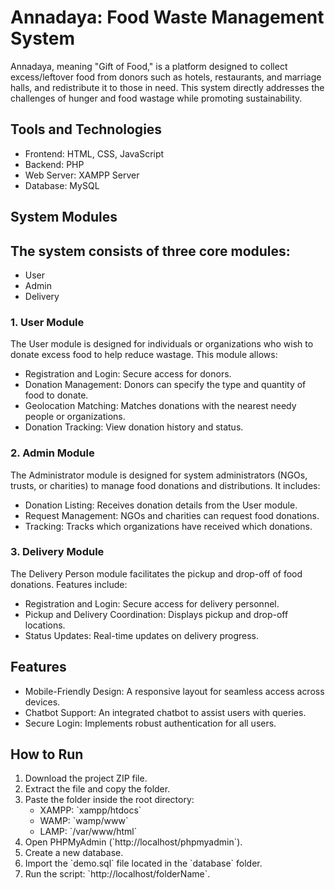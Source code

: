 # Annadaya: Food Waste Management System


<p>Annadaya, meaning "Gift of Food," is a platform designed to collect excess/leftover food from donors such as hotels, restaurants, and marriage halls, and redistribute it to those in need. This system directly addresses the challenges of hunger and food wastage while promoting sustainability.</p>

## Tools and Technologies
<ul>
  <li>Frontend: HTML, CSS, JavaScript</li>
  <li>Backend: PHP</li>
  <li>Web Server: XAMPP Server</li>
  <li>Database: MySQL</li>
</ul>

## System Modules
<h2>The system consists of three core modules:</h2>
<ul>
  <li>User</li>
  <li>Admin</li>
  <li>Delivery</li>
</ul>

### 1. User Module
<p>
The User module is designed for individuals or organizations who wish to donate excess food to help reduce wastage. This module allows:
</p>
<ul>
  <li>Registration and Login: Secure access for donors.</li>
  <li>Donation Management: Donors can specify the type and quantity of food to donate.</li>
  <li>Geolocation Matching: Matches donations with the nearest needy people or organizations.</li>
  <li>Donation Tracking: View donation history and status.</li>
</ul>

### 2. Admin Module
<p>
The Administrator module is designed for system administrators (NGOs, trusts, or charities) to manage food donations and distributions. It includes:
</p>
<ul>
  <li>Donation Listing: Receives donation details from the User module.</li>
  <li>Request Management: NGOs and charities can request food donations.</li>
  <li>Tracking: Tracks which organizations have received which donations.</li>
</ul>

### 3. Delivery Module
<p>
The Delivery Person module facilitates the pickup and drop-off of food donations. Features include:
</p>
<ul>
  <li>Registration and Login: Secure access for delivery personnel.</li>
  <li>Pickup and Delivery Coordination: Displays pickup and drop-off locations.</li>
  <li>Status Updates: Real-time updates on delivery progress.</li>
</ul>

## Features
<ul>
  <li>Mobile-Friendly Design: A responsive layout for seamless access across devices.</li>
  <li>Chatbot Support: An integrated chatbot to assist users with queries.</li>
  <li>Secure Login: Implements robust authentication for all users.</li>
</ul>



## How to Run
<ol>
  <li>Download the project ZIP file.</li>
  <li>Extract the file and copy the folder.</li>
  <li>Paste the folder inside the root directory:
    <ul>
      <li>XAMPP: `xampp/htdocs`</li>
      <li>WAMP: `wamp/www`</li>
      <li>LAMP: `/var/www/html`</li>
    </ul>
  </li>
  <li>Open PHPMyAdmin (`http://localhost/phpmyadmin`).</li>
  <li>Create a new database.</li>
  <li>Import the `demo.sql` file located in the `database` folder.</li>
  <li>Run the script: `http://localhost/folderName`.</li>
</ol>


